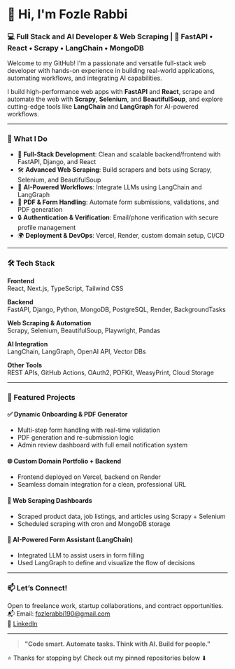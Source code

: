 # 👋 Hi, I'm Fozle Rabbi

### 💻 Full Stack and AI Developer & Web Scraping | 🚀 FastAPI • React • Scrapy • LangChain • MongoDB

Welcome to my GitHub! I'm a passionate and versatile full-stack web developer with hands-on experience in building real-world applications, automating workflows, and integrating AI capabilities.

I build high-performance web apps with **FastAPI** and **React**, scrape and automate the web with **Scrapy**, **Selenium**, and **BeautifulSoup**, and explore cutting-edge tools like **LangChain** and **LangGraph** for AI-powered workflows.

---

### 🔧 What I Do

- 🧾 **Full-Stack Development**: Clean and scalable backend/frontend with FastAPI, Django, and React
- 🛠 **Advanced Web Scraping**: Build scrapers and bots using Scrapy, Selenium, and BeautifulSoup
- 🧠 **AI-Powered Workflows**: Integrate LLMs using LangChain and LangGraph
- 📄 **PDF & Form Handling**: Automate form submissions, validations, and PDF generation
- 🔒 **Authentication & Verification**: Email/phone verification with secure profile management
- 🌍 **Deployment & DevOps**: Vercel, Render, custom domain setup, CI/CD

---

### 🛠️ Tech Stack

**Frontend**  
React, Next.js, TypeScript, Tailwind CSS

**Backend**  
FastAPI, Django, Python, MongoDB, PostgreSQL, Render, BackgroundTasks  

**Web Scraping & Automation**  
Scrapy, Selenium, BeautifulSoup, Playwright, Pandas  

**AI Integration**  
LangChain, LangGraph, OpenAI API, Vector DBs  

**Other Tools**  
REST APIs, GitHub Actions, OAuth2, PDFKit, WeasyPrint, Cloud Storage

---

### 🧩 Featured Projects

#### ✅ **Dynamic Onboarding & PDF Generator**
- Multi-step form handling with real-time validation
- PDF generation and re-submission logic
- Admin review dashboard with full email notification system

#### 🌐 **Custom Domain Portfolio + Backend**
- Frontend deployed on Vercel, backend on Render
- Seamless domain integration for a clean, professional URL

#### 🤖 **Web Scraping Dashboards**
- Scraped product data, job listings, and articles using Scrapy + Selenium
- Scheduled scraping with cron and MongoDB storage

#### 🧠 **AI-Powered Form Assistant (LangChain)**
- Integrated LLM to assist users in form filling
- Used LangGraph to define and visualize the flow of decisions

---

### 📫 Let’s Connect!

Open to freelance work, startup collaborations, and contract opportunities.  
📬 Email: fozlerabbi190@gmail.com  
🔗 [LinkedIn](www.linkedin.com/in/fozle-rabbi-python-developer)

---

> **"Code smart. Automate tasks. Think with AI. Build for people."**

⭐️ Thanks for stopping by! Check out my pinned repositories below ⬇
